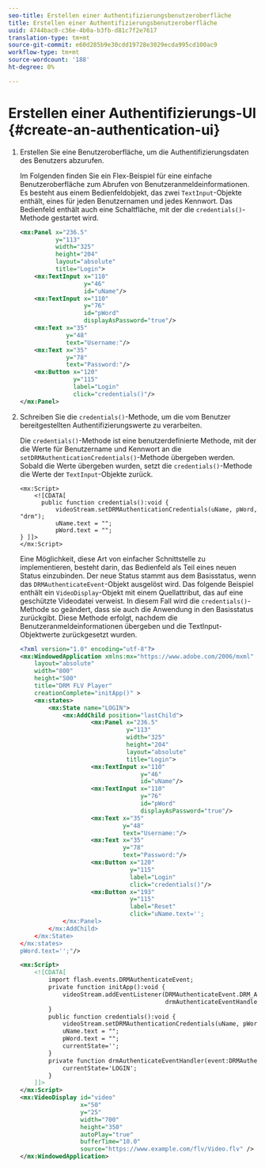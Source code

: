 ```yaml
---
seo-title: Erstellen einer Authentifizierungsbenutzeroberfläche
title: Erstellen einer Authentifizierungsbenutzeroberfläche
uuid: 4744bac0-c36e-4b0a-b3fb-d81c7f2e7617
translation-type: tm+mt
source-git-commit: e60d285b9e30cdd19728e3029ecda995cd100ac9
workflow-type: tm+mt
source-wordcount: '188'
ht-degree: 0%

---
```



# Erstellen einer Authentifizierungs-UI {#create-an-authentication-ui}

1. Erstellen Sie eine Benutzeroberfläche, um die Authentifizierungsdaten des Benutzers abzurufen.

   Im Folgenden finden Sie ein Flex-Beispiel für eine einfache Benutzeroberfläche zum Abrufen von Benutzeranmeldeinformationen. Es besteht aus einem Bedienfeldobjekt, das zwei `TextInput`-Objekte enthält, eines für jeden Benutzernamen und jedes Kennwort. Das Bedienfeld enthält auch eine Schaltfläche, mit der die `credentials()`-Methode gestartet wird.

   ```xml
   <mx:Panel x="236.5"  
             y="113"  
             width="325"  
             height="204"  
             layout="absolute"  
             title="Login">  
       <mx:TextInput x="110"  
                     y="46"  
                     id="uName"/>  
       <mx:TextInput x="110"  
                     y="76"  
                     id="pWord"  
                     displayAsPassword="true"/>  
       <mx:Text x="35"  
                y="48"  
                text="Username:"/>  
       <mx:Text x="35"  
                y="78"  
                text="Password:"/>  
       <mx:Button x="120"  
                  y="115"  
                  label="Login"  
                  click="credentials()"/>  
   </mx:Panel>  
   ```

1. Schreiben Sie die `credentials()`-Methode, um die vom Benutzer bereitgestellten Authentifizierungswerte zu verarbeiten.

   Die `credentials()`-Methode ist eine benutzerdefinierte Methode, mit der die Werte für Benutzername und Kennwort an die `setDRMAuthenticationCredentials()`-Methode übergeben werden. Sobald die Werte übergeben wurden, setzt die `credentials()`-Methode die Werte der `TextInput`-Objekte zurück.

   ```
   <mx:Script> 
       <![CDATA[ 
         public function credentials():void { 
             videoStream.setDRMAuthenticationCredentials(uName, pWord, "drm"); 
             uName.text = ""; 
             pWord.text = ""; 
   } ]]> 
   </mx:Script> 
   ```

   Eine Möglichkeit, diese Art von einfacher Schnittstelle zu implementieren, besteht darin, das Bedienfeld als Teil eines neuen Status einzubinden. Der neue Status stammt aus dem Basisstatus, wenn das `DRMAuthenticateEvent`-Objekt ausgelöst wird. Das folgende Beispiel enthält ein `VideoDisplay`-Objekt mit einem Quellattribut, das auf eine geschützte Videodatei verweist. In diesem Fall wird die `credentials()`-Methode so geändert, dass sie auch die Anwendung in den Basisstatus zurückgibt. Diese Methode erfolgt, nachdem die Benutzeranmeldeinformationen übergeben und die TextInput-Objektwerte zurückgesetzt wurden.

   ```xml
   <?xml version="1.0" encoding="utf-8"?> 
   <mx:WindowedApplication xmlns:mx="https://www.adobe.com/2006/mxml" 
       layout="absolute" 
       width="800" 
       height="500" 
       title="DRM FLV Player" 
       creationComplete="initApp()" > 
       <mx:states> 
           <mx:State name="LOGIN"> 
               <mx:AddChild position="lastChild"> 
                       <mx:Panel x="236.5"  
                                 y="113"  
                                 width="325"  
                                 height="204"  
                                 layout="absolute"  
                                 title="Login"> 
                       <mx:TextInput x="110"  
                                     y="46"  
                                     id="uName"/> 
                       <mx:TextInput x="110"  
                                     y="76"  
                                     id="pWord"  
                                     displayAsPassword="true"/> 
                       <mx:Text x="35"  
                                y="48"  
                                text="Username:"/> 
                       <mx:Text x="35"  
                                y="78"  
                                text="Password:"/> 
                       <mx:Button x="120"  
                                  y="115"  
                                  label="Login"  
                                  click="credentials()"/> 
                       <mx:Button x="193"  
                                  y="115"  
                                  label="Reset"  
                                  click="uName.text=''; 
               </mx:Panel> 
           </mx:AddChild> 
       </mx:State> 
   </mx:states> 
   pWord.text='';"/> 
   
   <mx:Script> 
       <![CDATA[ 
           import flash.events.DRMAuthenticateEvent; 
           private function initApp():void { 
               videoStream.addEventListener(DRMAuthenticateEvent.DRM_AUTHENTICATE, 
                                            drmAuthenticateEventHandler); 
           } 
           public function credentials():void { 
               videoStream.setDRMAuthenticationCredentials(uName, pWord, "drm"); 
               uName.text = ""; 
               pWord.text = ""; 
               currentState=''; 
           } 
           private function drmAuthenticateEventHandler(event:DRMAuthenticateEvent):void { 
               currentState='LOGIN'; 
           } 
       ]]> 
   </mx:Script> 
   <mx:VideoDisplay id="video"  
                    x="50"  
                    y="25"  
                    width="700"  
                    height="350" 
                    autoPlay="true" 
                    bufferTime="10.0" 
                    source="https://www.example.com/flv/Video.flv" /> 
   </mx:WindowedApplication> 
   ```

